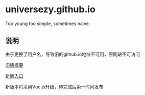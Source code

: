# universezy.github.io
Too young too simple, sometimes naive.

## 说明

由于更换了用户名，导致旧的github.io地址不可用，原网站不可访问

[旧版概要](https://github.com/universezy/frogfans.github.io)

[新版入口](https://universezy.github.io/)

新版本将采用Vue.js升级，待完成后第一时间发布